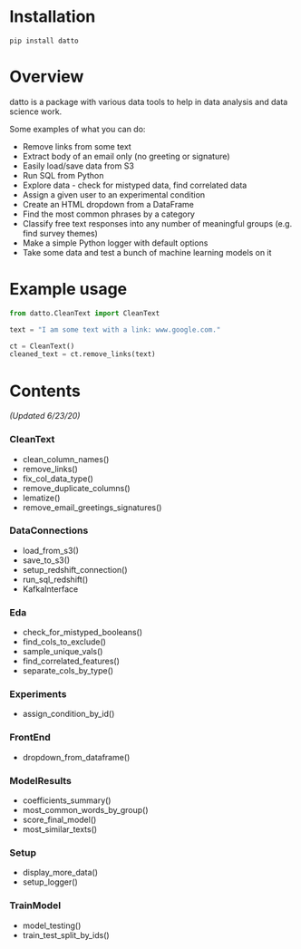 # Installation

`pip install datto`

# Overview

datto is a package with various data tools to help in data analysis and data science work.

Some examples of what you can do:

- Remove links from some text
- Extract body of an email only (no greeting or signature)
- Easily load/save data from S3
- Run SQL from Python
- Explore data - check for mistyped data, find correlated data
- Assign a given user to an experimental condition
- Create an HTML dropdown from a DataFrame
- Find the most common phrases by a category
- Classify free text responses into any number of meaningful groups (e.g. find survey themes)
- Make a simple Python logger with default options
- Take some data and test a bunch of machine learning models on it

# Example usage

```python
from datto.CleanText import CleanText

text = "I am some text with a link: www.google.com."

ct = CleanText()
cleaned_text = ct.remove_links(text)
```

# Contents

_(Updated 6/23/20)_

### CleanText

- clean_column_names()
- remove_links()
- fix_col_data_type()
- remove_duplicate_columns()
- lematize()
- remove_email_greetings_signatures()

### DataConnections

- load_from_s3()
- save_to_s3()
- setup_redshift_connection()
- run_sql_redshift()
- KafkaInterface

### Eda

- check_for_mistyped_booleans()
- find_cols_to_exclude()
- sample_unique_vals()
- find_correlated_features()
- separate_cols_by_type()

### Experiments

- assign_condition_by_id()

### FrontEnd

- dropdown_from_dataframe()

### ModelResults

- coefficients_summary()
- most_common_words_by_group()
- score_final_model()
- most_similar_texts()

### Setup

- display_more_data()
- setup_logger()

### TrainModel

- model_testing()
- train_test_split_by_ids()
